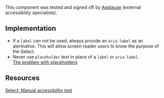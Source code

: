 <vwc-note connotation="success" headline="No issues found">
  <vwc-icon name="check-solid" connotation="success" label="Passed Accessibility Testing" slot="icon" size="0"></vwc-icon>
  <p>This component was tested and signed off by <a href="https://www.applause.com/">Applause</a> (external accessibility specialists).</p>
</vwc-note>

## Implementation

- If a `label` can not be used, always provide an `aria-label` as an alertnative. This will allow screen reader users to know the purpose of the Select.
- Never use `placeholder` text in place of a `label` or `aria-label`.<br />[The problem with placeholders](https://www.deque.com/blog/accessible-forms-the-problem-with-placeholders)

## Resources

[Select: Manual accessibility test](https://docs.google.com/spreadsheets/d/1mhYft3pTVlDMZ9eizyQHnDzlnHlUA7V8gZMp0fOj7wg/edit?gid=1175911860#gid=1175911860)
